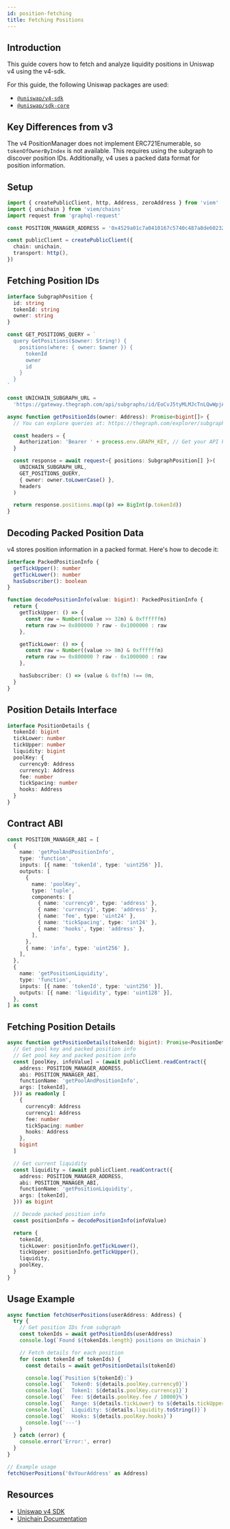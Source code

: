 ```yaml
---
id: position-fetching
title: Fetching Positions
---
```


## Introduction

This guide covers how to fetch and analyze liquidity positions in Uniswap v4 using the v4-sdk.

For this guide, the following Uniswap packages are used:

- [`@uniswap/v4-sdk`](https://www.npmjs.com/package/@uniswap/v4-sdk)
- [`@uniswap/sdk-core`](https://www.npmjs.com/package/@uniswap/sdk-core)

## Key Differences from v3

The v4 PositionManager does not implement ERC721Enumerable, so `tokenOfOwnerByIndex` is not available. This requires using the subgraph to discover position IDs. Additionally, v4 uses a packed data format for position information.

## Setup

```typescript
import { createPublicClient, http, Address, zeroAddress } from 'viem'
import { unichain } from 'viem/chains'
import request from 'graphql-request'

const POSITION_MANAGER_ADDRESS = '0x4529a01c7a0410167c5740c487a8de60232617bf' //unichain

const publicClient = createPublicClient({
  chain: unichain,
  transport: http(),
})
```

## Fetching Position IDs

```typescript
interface SubgraphPosition {
  id: string
  tokenId: string
  owner: string
}

const GET_POSITIONS_QUERY = `
  query GetPositions($owner: String!) {
    positions(where: { owner: $owner }) {
      tokenId
      owner
      id
    }
  }
`

const UNICHAIN_SUBGRAPH_URL =
  'https://gateway.thegraph.com/api/subgraphs/id/EoCvJ5tyMLMJcTnLQwWpjAtPdn74PcrZgzfcT5bYxNBH'

async function getPositionIds(owner: Address): Promise<bigint[]> {
  // You can explore queries at: https://thegraph.com/explorer/subgraphs/EoCvJ5tyMLMJcTnLQwWpjAtPdn74PcrZgzfcT5bYxNBH?view=Query&chain=arbitrum-one

  const headers = {
    Authorization: 'Bearer ' + process.env.GRAPH_KEY, // Get your API key from https://thegraph.com/studio/apikeys/
  }

  const response = await request<{ positions: SubgraphPosition[] }>(
    UNICHAIN_SUBGRAPH_URL,
    GET_POSITIONS_QUERY,
    { owner: owner.toLowerCase() },
    headers
  )

  return response.positions.map((p) => BigInt(p.tokenId))
}
```

## Decoding Packed Position Data

v4 stores position information in a packed format. Here's how to decode it:

```typescript
interface PackedPositionInfo {
  getTickUpper(): number
  getTickLower(): number
  hasSubscriber(): boolean
}

function decodePositionInfo(value: bigint): PackedPositionInfo {
  return {
    getTickUpper: () => {
      const raw = Number((value >> 32n) & 0xffffffn)
      return raw >= 0x800000 ? raw - 0x1000000 : raw
    },

    getTickLower: () => {
      const raw = Number((value >> 8n) & 0xffffffn)
      return raw >= 0x800000 ? raw - 0x1000000 : raw
    },

    hasSubscriber: () => (value & 0xffn) !== 0n,
  }
}
```

## Position Details Interface

```typescript
interface PositionDetails {
  tokenId: bigint
  tickLower: number
  tickUpper: number
  liquidity: bigint
  poolKey: {
    currency0: Address
    currency1: Address
    fee: number
    tickSpacing: number
    hooks: Address
  }
}
```

## Contract ABI

```typescript
const POSITION_MANAGER_ABI = [
  {
    name: 'getPoolAndPositionInfo',
    type: 'function',
    inputs: [{ name: 'tokenId', type: 'uint256' }],
    outputs: [
      {
        name: 'poolKey',
        type: 'tuple',
        components: [
          { name: 'currency0', type: 'address' },
          { name: 'currency1', type: 'address' },
          { name: 'fee', type: 'uint24' },
          { name: 'tickSpacing', type: 'int24' },
          { name: 'hooks', type: 'address' },
        ],
      },
      { name: 'info', type: 'uint256' },
    ],
  },
  {
    name: 'getPositionLiquidity',
    type: 'function',
    inputs: [{ name: 'tokenId', type: 'uint256' }],
    outputs: [{ name: 'liquidity', type: 'uint128' }],
  },
] as const
```

## Fetching Position Details

```typescript
async function getPositionDetails(tokenId: bigint): Promise<PositionDetails> {
  // Get pool key and packed position info
  // Get pool key and packed position info
  const [poolKey, infoValue] = (await publicClient.readContract({
    address: POSITION_MANAGER_ADDRESS,
    abi: POSITION_MANAGER_ABI,
    functionName: 'getPoolAndPositionInfo',
    args: [tokenId],
  })) as readonly [
    {
      currency0: Address
      currency1: Address
      fee: number
      tickSpacing: number
      hooks: Address
    },
    bigint
  ]

  // Get current liquidity
  const liquidity = (await publicClient.readContract({
    address: POSITION_MANAGER_ADDRESS,
    abi: POSITION_MANAGER_ABI,
    functionName: 'getPositionLiquidity',
    args: [tokenId],
  })) as bigint

  // Decode packed position info
  const positionInfo = decodePositionInfo(infoValue)

  return {
    tokenId,
    tickLower: positionInfo.getTickLower(),
    tickUpper: positionInfo.getTickUpper(),
    liquidity,
    poolKey,
  }
}
```

## Usage Example

```typescript
async function fetchUserPositions(userAddress: Address) {
  try {
    // Get position IDs from subgraph
    const tokenIds = await getPositionIds(userAddress)
    console.log(`Found ${tokenIds.length} positions on Unichain`)

    // Fetch details for each position
    for (const tokenId of tokenIds) {
      const details = await getPositionDetails(tokenId)

      console.log(`Position ${tokenId}:`)
      console.log(`  Token0: ${details.poolKey.currency0}`)
      console.log(`  Token1: ${details.poolKey.currency1}`)
      console.log(`  Fee: ${details.poolKey.fee / 10000}%`)
      console.log(`  Range: ${details.tickLower} to ${details.tickUpper}`)
      console.log(`  Liquidity: ${details.liquidity.toString()}`)
      console.log(`  Hooks: ${details.poolKey.hooks}`)
      console.log('---')
    }
  } catch (error) {
    console.error('Error:', error)
  }
}

// Example usage
fetchUserPositions('0xYourAddress' as Address)
```

## Resources

- [Uniswap v4 SDK](https://github.com/Uniswap/sdks/tree/main/sdks/v4-sdk)
- [Unichain Documentation](https://docs.unichain.org/)
